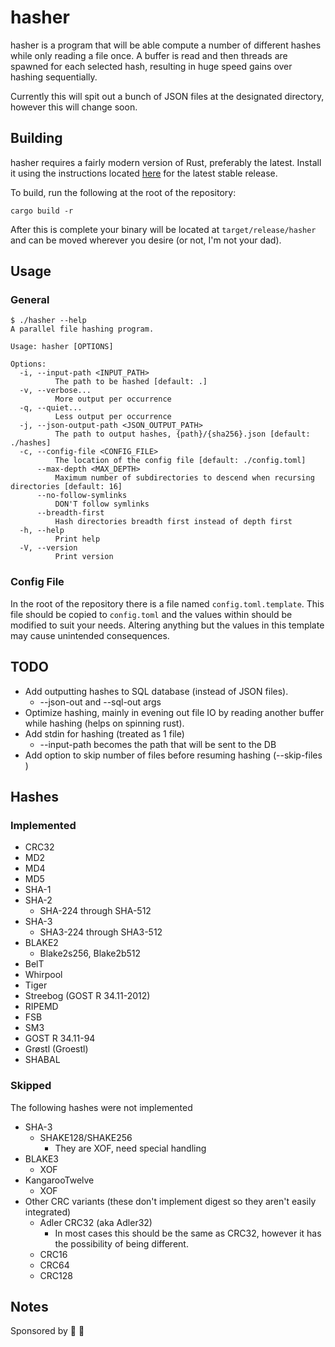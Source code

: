 # hasher

hasher is a program that will be able compute a number of different hashes while only reading a file once. A buffer is
read and then threads are spawned for each selected hash, resulting in huge speed gains over hashing sequentially.

Currently this will spit out a bunch of JSON files at the designated directory, however this will change soon.

## Building

hasher requires a fairly modern version of Rust, preferably the latest. Install it using the instructions located
[here](https://www.rust-lang.org/tools/install) for the latest stable release.

To build, run the following at the root of the repository:

```
cargo build -r
```

After this is complete your binary will be located at `target/release/hasher` and can be moved wherever you desire (or
not, I'm not your dad).

## Usage

### General

```
$ ./hasher --help
A parallel file hashing program.

Usage: hasher [OPTIONS]

Options:
  -i, --input-path <INPUT_PATH>
          The path to be hashed [default: .]
  -v, --verbose...
          More output per occurrence
  -q, --quiet...
          Less output per occurrence
  -j, --json-output-path <JSON_OUTPUT_PATH>
          The path to output hashes, {path}/{sha256}.json [default: ./hashes]
  -c, --config-file <CONFIG_FILE>
          The location of the config file [default: ./config.toml]
      --max-depth <MAX_DEPTH>
          Maximum number of subdirectories to descend when recursing directories [default: 16]
      --no-follow-symlinks
          DON'T follow symlinks
      --breadth-first
          Hash directories breadth first instead of depth first
  -h, --help
          Print help
  -V, --version
          Print version
```

### Config File

In the root of the repository there is a file named `config.toml.template`. This file should be copied to `config.toml`
and the values within should be modified to suit your needs. Altering anything but the values in this template may cause
unintended consequences.

## TODO

- Add outputting hashes to SQL database (instead of JSON files).
  - --json-out and --sql-out args
- Optimize hashing, mainly in evening out file IO by reading another buffer while hashing (helps on spinning rust).
- Add stdin for hashing (treated as 1 file)
  - --input-path becomes the path that will be sent to the DB
- Add option to skip number of files before resuming hashing (--skip-files <NUMBER>)

## Hashes

### Implemented

- CRC32
- MD2
- MD4
- MD5
- SHA-1
- SHA-2
  - SHA-224 through SHA-512
- SHA-3
  - SHA3-224 through SHA3-512
- BLAKE2
  - Blake2s256, Blake2b512
- BelT
- Whirpool
- Tiger
- Streebog (GOST R 34.11-2012)
- RIPEMD
- FSB
- SM3
- GOST R 34.11-94
- Grøstl (Groestl)
- SHABAL

### Skipped

The following hashes were not implemented

- SHA-3
  - SHAKE128/SHAKE256
    - They are XOF, need special handling
- BLAKE3
  - XOF
- KangarooTwelve
  - XOF
- Other CRC variants (these don't implement digest so they aren't easily integrated)
  - Adler CRC32 (aka Adler32)
    - In most cases this should be the same as CRC32, however it has the possibility of being different.
  - CRC16
  - CRC64
  - CRC128

## Notes

Sponsored by 📼 🚙
